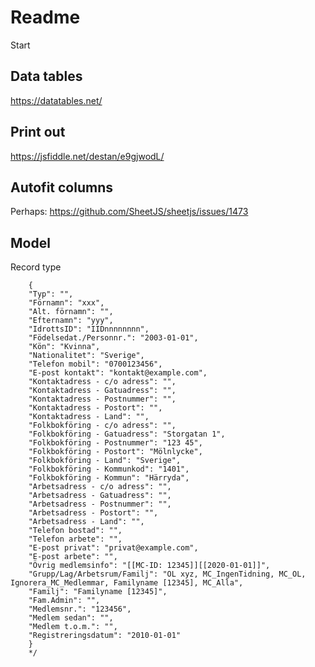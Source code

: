 # Readme

Start

## Data tables

https://datatables.net/

## Print out 

https://jsfiddle.net/destan/e9gjwodL/

## Autofit columns

Perhaps:
https://github.com/SheetJS/sheetjs/issues/1473

## Model

Record type

        {
        "Typ": "",
        "Förnamn": "xxx",
        "Alt. förnamn": "",
        "Efternamn": "yyy",
        "IdrottsID": "IIDnnnnnnnn",
        "Födelsedat./Personnr.": "2003-01-01",
        "Kön": "Kvinna",
        "Nationalitet": "Sverige",
        "Telefon mobil": "0700123456",
        "E-post kontakt": "kontakt@example.com",
        "Kontaktadress - c/o adress": "",
        "Kontaktadress - Gatuadress": "",
        "Kontaktadress - Postnummer": "",
        "Kontaktadress - Postort": "",
        "Kontaktadress - Land": "",
        "Folkbokföring - c/o adress": "",
        "Folkbokföring - Gatuadress": "Storgatan 1",
        "Folkbokföring - Postnummer": "123 45",
        "Folkbokföring - Postort": "Mölnlycke",
        "Folkbokföring - Land": "Sverige",
        "Folkbokföring - Kommunkod": "1401",
        "Folkbokföring - Kommun": "Härryda",
        "Arbetsadress - c/o adress": "",
        "Arbetsadress - Gatuadress": "",
        "Arbetsadress - Postnummer": "",
        "Arbetsadress - Postort": "",
        "Arbetsadress - Land": "",
        "Telefon bostad": "",
        "Telefon arbete": "",
        "E-post privat": "privat@example.com",
        "E-post arbete": "",
        "Övrig medlemsinfo": "[[MC-ID: 12345]][[2020-01-01]]",
        "Grupp/Lag/Arbetsrum/Familj": "OL xyz, MC_IngenTidning, MC_OL, Ignorera_MC_Medlemmar, Familyname [12345], MC_Alla",
        "Familj": "Familyname [12345]",
        "Fam.Admin": "",
        "Medlemsnr.": "123456",
        "Medlem sedan": "",
        "Medlem t.o.m.": "",
        "Registreringsdatum": "2010-01-01"
        }
        */
        
